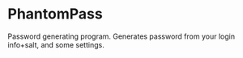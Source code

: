 # PhantomPass
Password generating program. Generates password from your login info+salt, and some settings.
